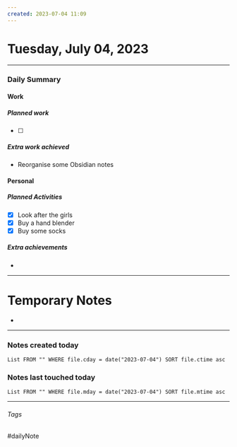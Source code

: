 ```yaml
---
created: 2023-07-04 11:09
---
```


# Tuesday, July 04, 2023

---

### Daily Summary

#### Work

##### Planned work

- [ ] 

##### Extra work achieved

-  Reorganise some Obsidian notes

#### Personal

##### Planned Activities

- [x] Look after the girls
- [x] Buy a hand blender
- [x] Buy some socks

##### Extra achievements

-  

---

# Temporary Notes

- 

---
### Notes created today
```dataview
List FROM "" WHERE file.cday = date("2023-07-04") SORT file.ctime asc
```

### Notes last touched today
```dataview
List FROM "" WHERE file.mday = date("2023-07-04") SORT file.mtime asc
```
---

###### Tags

#dailyNote
